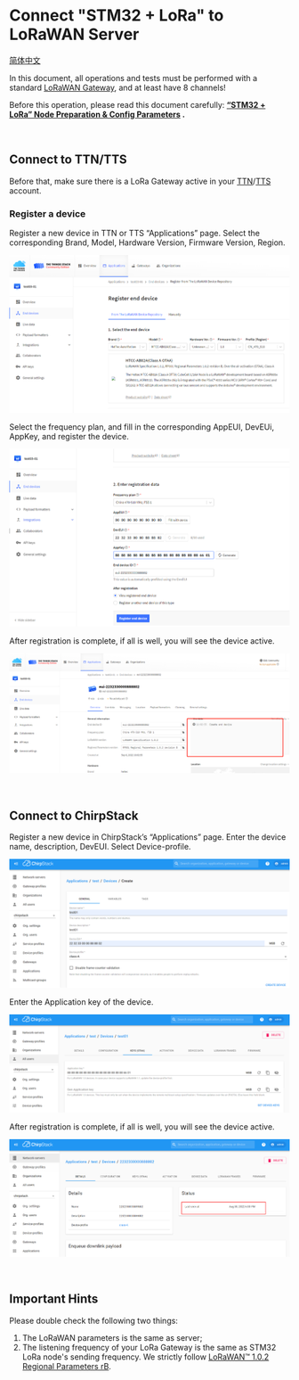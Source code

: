# Connect "STM32 + LoRa" to LoRaWAN Server
[简体中文](https://heltec-automation.readthedocs.io/zh_CN/latest/stm32/lorawan/connect_to_gateway.html)

In this document, all operations and tests must be performed with a standard [LoRaWAN Gateway](https://heltec.org/proudct_center/lora/lora-gateway/), and at least have 8 channels!

Before this operation, please read this document carefully: **[“STM32 + LoRa” Node Preparation & Config Parameters](https://heltec-automation-docs.readthedocs.io/en/latest/stm32/lorawan/config_parameter.html#) .**

&nbsp;

## Connect to TTN/TTS

Before that, make sure there is a LoRa Gateway active in your [TTN](https://console.thethingsnetwork.org/)/[TTS](https://lora.heltec.org/console) account.

### Register a device

Register a new device in TTN or TTS “Applications” page. Select the corresponding Brand, Model, Hardware Version, Firmware Version, Region.

![](img/connect_to_gateway/01.png)

Select the frequency plan, and fill in the corresponding AppEUI, DevEUi, AppKey, and register the device.

![](img/connect_to_gateway/02.png)

After registration is complete, if all is well, you will see the device active.

![](img/connect_to_gateway/03.png)

&nbsp;

## Connect to ChirpStack

Register a new device in ChirpStack’s “Applications” page. Enter the device name, description, DevEUI. Select Device-profile.

![](img/connect_to_gateway/04.png)

Enter the Application key of the device.

![](img/connect_to_gateway/05.png)

After registration is complete, if all is well, you will see the device active.

![](img/connect_to_gateway/06.png)

&nbsp;

## Important Hints

Please double check the following two things:

1. The LoRaWAN parameters is the same as server;
2. The listening frequency of your LoRa Gateway is the same as STM32 LoRa node's sending frequency. We strictly follow [LoRaWAN™ 1.0.2 Regional Parameters rB](https://resource.heltec.cn/download/LoRaWANRegionalParametersv1.0.2_final_1944_1.pdf).
